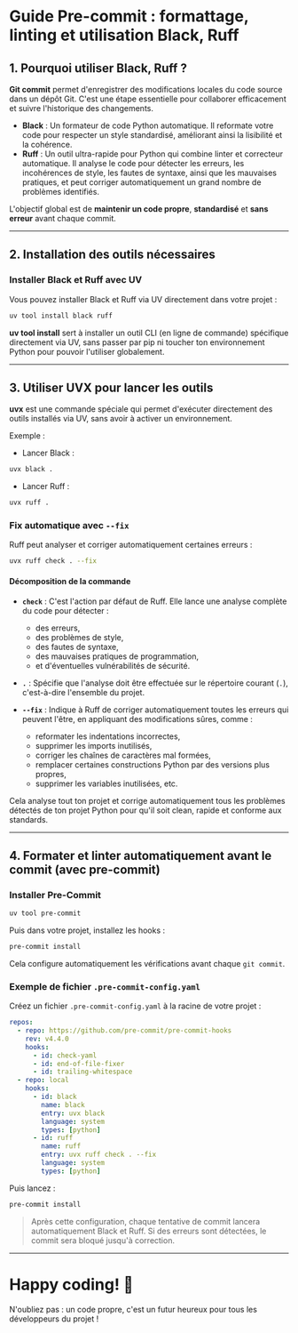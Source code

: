 # Guide Pre-commit : formattage, linting et utilisation Black, Ruff

## 1. Pourquoi utiliser Black, Ruff ?

**Git commit** permet d'enregistrer des modifications locales du code source dans un dépôt Git. C'est une étape essentielle pour collaborer efficacement et suivre l'historique des changements.

- **Black** : Un formateur de code Python automatique. Il reformate votre code pour respecter un style standardisé, améliorant ainsi la lisibilité et la cohérence.
- **Ruff** : Un outil ultra-rapide pour Python qui combine linter et correcteur automatique. Il analyse le code pour détecter les erreurs, les incohérences de style, les fautes de syntaxe, ainsi que les mauvaises pratiques, et peut corriger automatiquement un grand nombre de problèmes identifiés.

L'objectif global est de **maintenir un code propre**, **standardisé** et **sans erreur** avant chaque commit.

---

## 2. Installation des outils nécessaires

### Installer Black et Ruff avec UV

Vous pouvez installer Black et Ruff via UV directement dans votre projet :

```bash
uv tool install black ruff
```

**uv tool install** sert à installer un outil CLI (en ligne de commande) spécifique directement via UV, sans passer par pip ni toucher ton environnement Python pour pouvoir l'utiliser globalement.

---

## 3. Utiliser UVX pour lancer les outils

**uvx** est une commande spéciale qui permet d'exécuter directement des outils installés via UV, sans avoir à activer un environnement.

Exemple :

- Lancer Black :

```bash
uvx black .
```

- Lancer Ruff :

```bash
uvx ruff .
```

### Fix automatique avec `--fix`

Ruff peut analyser et corriger automatiquement certaines erreurs :

```bash
uvx ruff check . --fix
```

#### Décomposition de la commande

- **`check`** :
  C'est l'action par défaut de Ruff. Elle lance une analyse complète du code pour détecter :
  - des erreurs,
  - des problèmes de style,
  - des fautes de syntaxe,
  - des mauvaises pratiques de programmation,
  - et d'éventuelles vulnérabilités de sécurité.

- **`.`** :
  Spécifie que l'analyse doit être effectuée sur le répertoire courant (`.`), c'est-à-dire l'ensemble du projet.

- **`--fix`** :
  Indique à Ruff de corriger automatiquement toutes les erreurs qui peuvent l'être, en appliquant des modifications sûres, comme :
  - reformater les indentations incorrectes,
  - supprimer les imports inutilisés,
  - corriger les chaînes de caractères mal formées,
  - remplacer certaines constructions Python par des versions plus propres,
  - supprimer les variables inutilisées, etc.

Cela analyse tout ton projet et corrige automatiquement tous les problèmes détectés de ton projet Python pour qu'il soit clean, rapide et conforme aux standards.

---

## 4. Formater et linter automatiquement avant le commit (avec pre-commit)

### Installer Pre-Commit

```bash
uv tool pre-commit
```

Puis dans votre projet, installez les hooks :

```bash
pre-commit install
```

Cela configure automatiquement les vérifications avant chaque `git commit`.

### Exemple de fichier `.pre-commit-config.yaml`

Créez un fichier `.pre-commit-config.yaml` à la racine de votre projet :

```yaml
repos:
  - repo: https://github.com/pre-commit/pre-commit-hooks
    rev: v4.4.0
    hooks:
      - id: check-yaml
      - id: end-of-file-fixer
      - id: trailing-whitespace
  - repo: local
    hooks:
      - id: black
        name: black
        entry: uvx black
        language: system
        types: [python]
      - id: ruff
        name: ruff
        entry: uvx ruff check . --fix
        language: system
        types: [python]
```

Puis lancez :

```bash
pre-commit install
```

> Après cette configuration, chaque tentative de commit lancera automatiquement Black et Ruff. Si des erreurs sont détectées, le commit sera bloqué jusqu'à correction.

---

# Happy coding! 🚀

N'oubliez pas : un code propre, c'est un futur heureux pour tous les développeurs du projet !
